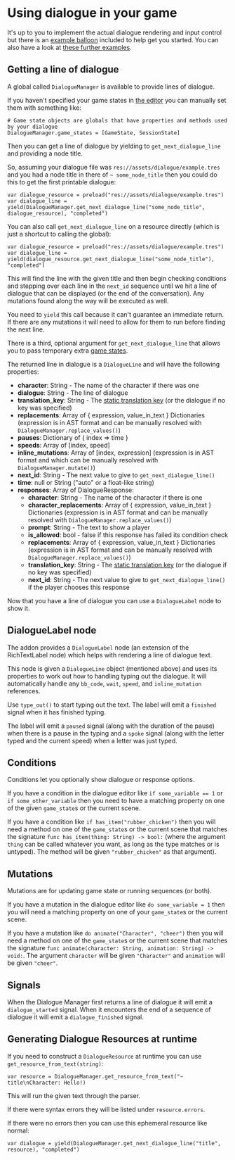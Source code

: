 # Using dialogue in your game

It's up to you to implement the actual dialogue rendering and input control but there is an [example balloon](Example_Balloon.md) included to help get you started. You can also have a look at [these further examples](https://github.com/nathanhoad/example_dialogue_balloons).

## Getting a line of dialogue

A global called `DialogueManager` is available to provide lines of dialogue.

If you haven't specified your game states in [the editor](Settings.md) you can manually set them with something like:

```gdscript
# Game state objects are globals that have properties and methods used by your dialogue
DialogueManager.game_states = [GameState, SessionState]
```

Then you can get a line of dialogue by yielding to `get_next_dialogue_line` and providing a node title.

So, assuming your dialogue file was `res://assets/dialogue/example.tres` and you had a node title in there of `~ some_node_title` then you could do this to get the first printable dialogue:

```gdscript
var dialogue_resource = preload("res://assets/dialogue/example.tres")
var dialogue_line = yield(DialogueManager.get_next_dialogue_line("some_node_title", dialogue_resource), "completed")
```

You can also call `get_next_dialogue_line` on a resource directly (which is just a shortcut to calling the global):

```gdscript
var dialogue_resource = preload("res://assets/dialogue/example.tres")
var dialogue_line = yield(dialogue_resource.get_next_dialogue_line("some_node_title"), "completed")
```

This will find the line with the given title and then begin checking conditions and stepping over each line in the `next_id` sequence until we hit a line of dialogue that can be displayed (or the end of the conversation). Any mutations found along the way will be executed as well.

You need to `yield` this call because it can't guarantee an immediate return. If there are any mutations it will need to allow for them to run before finding the next line.

There is a third, optional argument for `get_next_dialogue_line` that allows you to pass temporary extra [game states](Settings.md).

The returned line in dialogue is a `DialogueLine` and will have the following properties:

- **character**: String - The name of the character if there was one
- **dialogue**: String - The line of dialogue
- **translation_key**: String - The [static translation key](Writing_Dialogue.md#translations) (or the dialogue if no key was specified)
- **replacements**: Array of { expression, value_in_text } Dictionaries (expression is in AST format and can be manually resolved with `DialogueManager.replace_values()`)
- **pauses**: Dictionary of { index => time }
- **speeds**: Array of [index, speed]
- **inline_mutations**: Array of [index, expression] (expression is in AST format and which can be manually resolved with `DialogueManager.mutate()`)
- **next_id**: String - The next value to give to `get_next_dialogue_line()`
- **time**: null or String ("auto" or a float-like string)
- **responses**: Array of DialogueResponse:
  - **character**: String - The name of the character if there is one
  - **character_replacements**: Array of { expression, value_in_text } Dictionaries (expression is in AST format and can be manually resolved with `DialogueManager.replace_values()`)
  - **prompt**: String - The text to show a player
  - **is_allowed**: bool - false if this response has failed its condition check
  - **replacements**: Array of { expression, value_in_text } Dictionaries (expression is in AST format and can be manually resolved with `DialogueManager.replace_values()`)
  - **translation_key**: String - The [static translation key](Writing_Dialogue.md#translations) (or the dialogue if no key was specified)
  - **next_id**: String - The next value to give to `get_next_dialogue_line()` if the player chooses this response

Now that you have a line of dialogue you can use a `DialogueLabel` node to show it.

## DialogueLabel node

The addon provides a `DialogueLabel` node (an extension of the RichTextLabel node) which helps with rendering a line of dialogue text. 

This node is given a `DialogueLine` object (mentioned above) and uses its properties to work out how to handling typing out the dialogue. It will automatically handle any `bb_code`, `wait`, `speed`, and `inline_mutation` references.

Use `type_out()` to start typing out the text. The label will emit a `finished` signal when it has finished typing.

The label will emit a `paused` signal (along with the duration of the pause) when there is a pause in the typing and a `spoke` signal (along with the letter typed and the current speed) when a letter was just typed.

## Conditions

Conditions let you optionally show dialogue or response options.

If you have a condition in the dialogue editor like `if some_variable == 1` or `if some_other_variable` then you need to have a matching property on one of the given `game_state`s or the current scene.

If you have a condition like `if has_item("rubber_chicken")` then you will need a method on one of the `game_state`s or the current scene that matches the signature `func has_item(thing: String) -> bool:` (where the argument `thing` can be called whatever you want, as long as the type matches or is untyped). The method will be given `"rubber_chicken"` as that argument).

## Mutations

Mutations are for updating game state or running sequences (or both).

If you have a mutation in the dialogue editor like `do some_variable = 1` then you will need a matching property on one of your `game_state`s or the current scene.

If you have a mutation like `do animate("Character", "cheer")` then you will need a method on one of the `game_state`s or the current scene that matches the signature `func animate(character: String, animation: String) -> void:`. The argument `character` will be given `"Character"` and `animation` will be given `"cheer"`.

## Signals

When the Dialogue Manager first returns a line of dialogue it will emit a `dialogue_started` signal. When it encounters the end of a sequence of dialogue it will emit a `dialogue_finished` signal.


## Generating Dialogue Resources at runtime

If you need to construct a `DialogueResource` at runtime you can use `get_resource_from_text(string)`:

```gdscript
var resource = DialogueManager.get_resource_from_text("~ title\nCharacter: Hello!)
```

This will run the given text through the parser.

If there were syntax errors they will be listed under `resource.errors`.

If there were no errors then you can use this ephemeral resource like normal:

```gdscript
var dialogue = yield(DialogueManager.get_next_dialogue_line("title", resource), "completed")
```